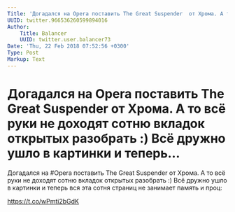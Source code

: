```yaml
---
Title: 'Догадался на Opera поставить The Great Suspender  от Хрома. А то всё руки не доходят сотню вкладок открытых разобрать :) Всё дружно ушло в картинки и теперь…'
UUID: twitter.966536260599894016
Author:
    Title: Balancer
    UUID: twitter.user.balancer73
Date: 'Thu, 22 Feb 2018 07:52:56 +0300'
Type: Post
Markup: Text
---
```


# Догадался на Opera поставить The Great Suspender  от Хрома. А то всё руки не доходят сотню вкладок открытых разобрать :) Всё дружно ушло в картинки и теперь…

Догадался на #Opera поставить The Great Suspender  от Хрома.
А то всё руки не доходят сотню вкладок открытых разобрать :)
Всё дружно ушло в картинки и теперь вся эта сотня страниц не
занимает память и проц:

https://t.co/wPmti2bGdK